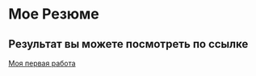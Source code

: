 # Мое Резюме
## Результат вы можете посмотреть по ссылке

[Моя первая работа](https://ilnarazino.github.io/Resume/)
